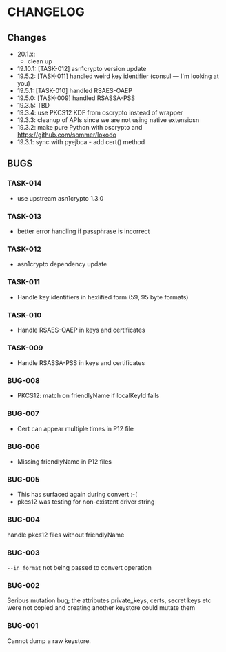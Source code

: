 # CHANGELOG
## Changes
* 20.1.x:
    * clean up
* 19.10.1: [TASK-012] asn1crypto version update
* 19.5.2: [TASK-011] handled weird key identifier (consul — I'm looking at you)
* 19.5.1: [TASK-010] handled RSAES-OAEP
* 19.5.0: [TASK-009] handled RSASSA-PSS
* 19.3.5: TBD
* 19.3.4: use PKCS12 KDF from oscrypto instead of wrapper
* 19.3.3: cleanup of APIs since we are not using native extensiosn
* 19.3.2: make pure Python with oscrypto and https://github.com/sommer/loxodo
* 19.3.1: sync with pyejbca - add cert() method

## BUGS
### TASK-014
* use upstream asn1crypto 1.3.0

### TASK-013
* better error handling if passphrase is incorrect

### TASK-012
* asn1crypto dependency update

### TASK-011
* Handle key identifiers in hexlified form (59, 95 byte formats)

### TASK-010
* Handle RSAES-OAEP in keys and certificates

### TASK-009
* Handle RSASSA-PSS in keys and certificates

### BUG-008
* PKCS12: match on friendlyName if localKeyId fails

### BUG-007
* Cert can appear multiple times in P12 file

### BUG-006
* Missing friendlyName in P12 files

### BUG-005
* This has surfaced again during convert :-(
* pkcs12 was testing for non-existent driver string

### BUG-004

handle pkcs12 files without friendlyName


### BUG-003

`--in_format` not being passed to convert operation

### BUG-002

Serious mutation bug; the attributes private_keys, certs, secret keys etc were not copied
and creating another keystore could mutate them

### BUG-001

Cannot dump a raw keystore.
